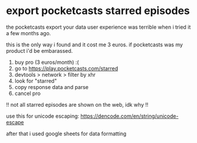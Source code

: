 # export pocketcasts starred episodes

the pocketcasts export your data user experience was terrible when i tried it a few months ago.

this is the only way i found and it cost me 3 euros. if pocketcasts was my product i'd be embarassed.

1. buy pro (3 euros/month) :(
2. go to https://play.pocketcasts.com/starred
3. devtools > network > filter by xhr
4. look for "starred"
5. copy response data and parse
6. cancel pro

!! not all starred episodes are shown on the web, idk why !!

use this for unicode escaping: https://dencode.com/en/string/unicode-escape

after that i used google sheets for data formatting
